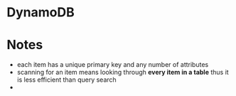 # DynamoDB
# Notes
- each item has a unique primary key and any number of attributes
- scanning for an item means looking through __every item in a table__  thus it is less efficient than query search
- 